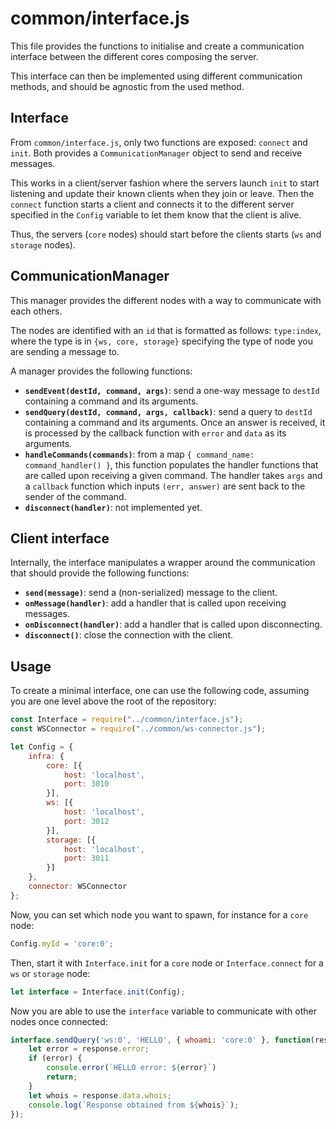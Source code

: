 <!-- SPDX-FileCopyrightText: 2024 XWiki CryptPad Team <contact@cryptpad.org> and contributors

SPDX-License-Identifier: AGPL-3.0-or-later
-->
# common/interface.js

This file provides the functions to initialise and create a communication
interface between the different cores composing the server.

This interface can then be implemented using different communication methods,
and should be agnostic from the used method.

## Interface

From `common/interface.js`, only two functions are exposed: `connect` and
`init`. Both provides a `CommunicationManager` object to send and receive
messages.

This works in a client/server fashion where the servers launch `init` to start
listening and update their known clients when they join or leave. Then the
`connect` function starts a client and connects it to the different server
specified in the `Config` variable to let them know that the client is alive.

Thus, the servers (`core` nodes) should start before the clients starts (`ws`
and `storage` nodes).

## CommunicationManager

This manager provides the different nodes with a way to communicate with each
others.

The nodes are identified with an `id` that is formatted as follows:
`type:index`, where the type is in `{ws, core, storage}` specifying the type of
node you are sending a message to.

A manager provides the following functions:
- **`sendEvent(destId, command, args)`**: send a one-way message to `destId`
containing a command and its arguments.
- **`sendQuery(destId, command, args, callback)`**: send a query to `destId`
containing a command and its arguments. Once an answer is received, it is
processed by the callback function with `error` and `data` as its arguments.
- **`handleCommands(commands)`**: from a map `{ command_name: command_handler()
}`, this function populates the handler functions that are called upon receiving
a given command. The handler takes `args` and a `callback` function which
inputs `(err, answer)` are sent back to the sender of the command.
- **`disconnect(handler)`**: not implemented yet.

## Client interface

Internally, the interface manipulates a wrapper around the communication that
should provide the following functions:

- **`send(message)`**: send a (non-serialized) message to the client.
- **`onMessage(handler)`**: add a handler that is called upon receiving
messages.
- **`onDisconnect(handler)`**: add a handler that is called upon disconnecting.
- **`disconnect()`**: close the connection with the client.

## Usage

To create a minimal interface, one can use the following code, assuming you are
one level above the root of the repository:
```javascript
const Interface = require("../common/interface.js");
const WSConnector = require("../common/ws-connector.js");

let Config = {
    infra: {
        core: [{
            host: 'localhost',
            port: 3010
        }],
        ws: [{
            host: 'localhost',
            port: 3012
        }],
        storage: [{
            host: 'localhost',
            port: 3011
        }]
    },
    connector: WSConnector
};
```

Now, you can set which node you want to spawn, for instance for a `core` node:
```javascript
Config.myId = 'core:0';
```

Then, start it with `Interface.init` for a `core` node or `Interface.connect`
for a `ws` or `storage` node:
```javascript
let interface = Interface.init(Config);
```

Now you are able to use the `interface` variable to communicate with other
nodes once connected:
```javascript
interface.sendQuery('ws:0', 'HELLO', { whoami: 'core:0' }, function(response) {
    let error = response.error;
    if (error) {
        console.error(`HELLO error: ${error}`)
        return;
    }
    let whois = response.data.whois;
    console.log(`Response obtained from ${whois}`);
});
```
